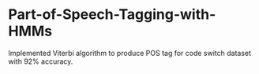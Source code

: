 # Part-of-Speech-Tagging-with-HMMs
Implemented Viterbi algorithm to produce POS tag for code switch dataset with 92% accuracy.
